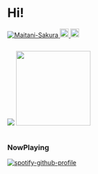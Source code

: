 # Hi!
<p align="left">
  <a href="https://github.com/Maitani-Sakura/">
    <img src="https://komarev.com/ghpvc/?username=Maitani-Sakura&style=flat-square" alt="Maitani-Sakura" />
  </a>
  <a href="http://twitter.com/M_Sakura479">
    <img height="20" src="https://img.shields.io/twitter/follow/M_Sakura479?style=flat-square" />
  </a>
  <a href="https://github.com/Maitani-Sakura">
    <img height="20" src="https://img.shields.io/github/followers/Maitani-Sakura?label=follow&logo=github&style=flat-square" />
  </a>

<p align="left" style="display:inline-block;">
  <img src="https://github-readme-stats.vercel.app/api?username=Maitani-Sakura&count_private=true&theme=dracula">
<a href="https://github.com/Maitani-Sakura/github-readme-stats">
  <img  height="170px" src="https://github-readme-stats.vercel.app/api/top-langs/?username=Maitani-Sakura&layout=compact&card_width=445" />
</a>
</p>

### NowPlaying
[![spotify-github-profile](https://spotify-github-profile.vercel.app/api/view?uid=aw7xf3pwmtt1qj2mjizeerc0s&cover_image=true&theme=default&show_offline=false&background_color=d6c8f9&interchange=false&bar_color=ffffff&bar_color_cover=true)](https://spotify-github-profile.vercel.app/api/view?uid=aw7xf3pwmtt1qj2mjizeerc0s&redirect=true)
